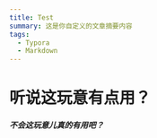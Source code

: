 ```yaml
---
title: Test
summary: 这是你自定义的文章摘要内容
tags:
  - Typora
  - Markdown
---
```


# 听说这玩意有点用？

##### 不会这玩意儿真的有用吧？

